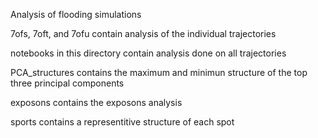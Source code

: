 Analysis of flooding simulations   

7ofs, 7oft, and 7ofu contain analysis of the individual trajectories   

notebooks in this directory contain analysis done on all trajectories   

PCA_structures contains the maximum and minimun structure of the top three principal components   

exposons contains the exposons analysis   

sports contains a representitive structure of each spot
